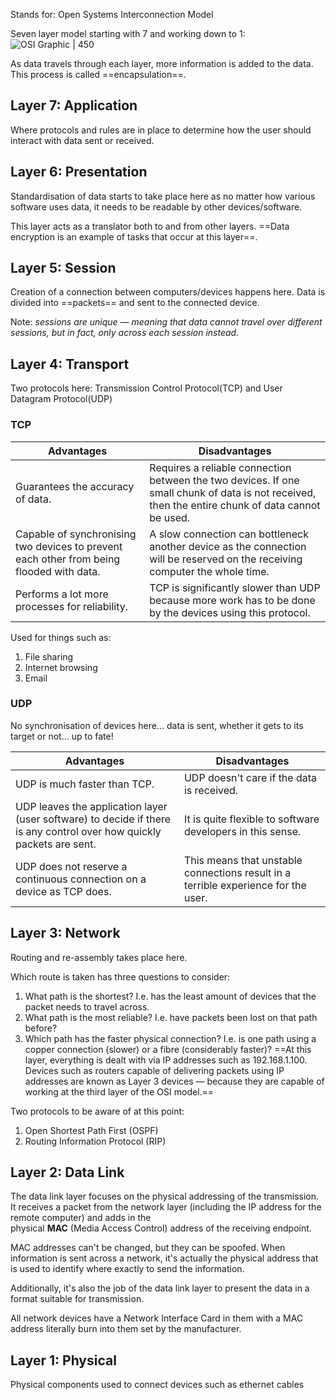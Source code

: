 Stands for: Open Systems Interconnection Model

Seven layer model starting with 7 and working down to 1:
![OSI Graphic | 450](https://assets.tryhackme.com/additional/networking-fundamentals/osi-model/osimodel.svg)

As data travels through each layer, more information is added to the data. This process is called ==encapsulation==.


## Layer 7: Application

Where protocols and rules are in place to determine how the user should interact with data sent or received.

## Layer 6: Presentation

Standardisation of data starts to take place here as no matter how various software uses data, it needs to be readable by other devices/software.

This layer acts as a translator both to and from other layers.
==Data encryption is an example of tasks that occur at this layer==.

## Layer 5: Session

Creation of a connection between computers/devices happens here. Data is divided into ==packets== and sent to the connected device.

Note: *sessions are unique — meaning that data cannot travel over different sessions, but in fact, only across each session instead.*

## Layer 4: Transport

Two protocols here: Transmission Control Protocol(TCP) and User Datagram Protocol(UDP)

### TCP
| Advantages                                                                               | Disadvantages                                                                                                                                     |
|------------------------------------------------------------------------------------------|---------------------------------------------------------------------------------------------------------------------------------------------------|
| Guarantees the accuracy of data.                                                         | Requires a reliable connection between the two devices. If one small chunk of data is not received, then the entire chunk of data cannot be used. |
| Capable of synchronising two devices to prevent each other from being flooded with data. | A slow connection can bottleneck another device as the connection will be reserved on the receiving computer the whole time.                      |
| Performs a lot more processes for reliability.                                           | TCP is significantly slower than UDP because more work has to be done by the devices using this protocol.                                         |

Used for things such as:
1. File sharing
2. Internet browsing
3. Email

### UDP
No synchronisation of devices here... data is sent, whether it gets to its target or not... up to fate!

| Advantages                                                                                                            | Disadvantages                                                                      |
|-----------------------------------------------------------------------------------------------------------------------|------------------------------------------------------------------------------------|
| UDP is much faster than TCP.                                                                                          | UDP doesn't care if the data is received.                                          |
| UDP leaves the application layer (user software) to decide if there is any control over how quickly packets are sent. | It is quite flexible to software developers in this sense.                         |
| UDP does not reserve a continuous connection on a device as TCP does.                                                 | This means that unstable connections result in a terrible experience for the user. |


## Layer 3: Network

Routing and re-assembly takes place here.

Which route is taken has three questions to consider:
1. What path is the shortest? I.e. has the least amount of devices that the packet needs to travel across.
2. What path is the most reliable? I.e. have packets been lost on that path before?
3. Which path has the faster physical connection? I.e. is one path using a copper connection (slower) or a fibre (considerably faster)?
==At this layer, everything is dealt with via IP addresses such as 192.168.1.100. Devices such as routers capable of delivering packets using IP addresses are known as Layer 3 devices — because they are capable of working at the third layer of the OSI model.==

Two protocols to be aware of at this point:
1. Open Shortest Path First (OSPF)
2. Routing Information Protocol (RIP)


## Layer 2: Data Link

The data link layer focuses on the physical addressing of the transmission. It receives a packet from the network layer (including the IP address for the remote computer) and adds in the physical **MAC** (Media Access Control) address of the receiving endpoint.

MAC addresses can't be changed, but they can be spoofed. When information is sent across a network, it's actually the physical address that is used to identify where exactly to send the information.

Additionally, it's also the job of the data link layer to present the data in a format suitable for transmission.

All network devices have a Network Interface Card in them with a MAC address literally burn into them set by the manufacturer.

## Layer 1: Physical

Physical components used to connect devices such as ethernet cables



